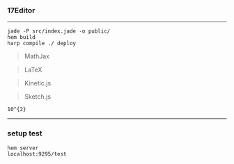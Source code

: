 ###  17Editor

-----------------


```
jade -P src/index.jade -o public/
hem build
harp compile ./ deploy
```

> MathJax

> LaTeX

> Kinetic.js

> Sketch.js

`10^{2}`

------------------

### setup test

```
hem server
localhost:9295/test
```
